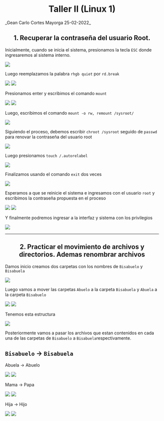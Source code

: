 <h1 align="center">Taller II (Linux 1)</h1>
_Gean Carlo Cortes Mayorga 25-02-2022_

<h2 align="center"> 1. Recuperar la contraseña del usuario Root.</h2>

Inicialmente, cuando se inicia el sistema, presionamos la tecla `ESC` donde ingresaremos al sistema interno.

<img src="./img/punto1/1.png"/>

Luego reemplazamos la palabra `rhgb quiet` por `rd.break`

<img src="./img/punto1/2.png"/>
<img src="./img/punto1/3.png"/>

Presionamos enter y escribimos el comando `mount`

<img src="./img/punto1/4.png"/>
<img src="./img/punto1/5.png"/>

Luego, escribimos el comando `mount -o rw, remount /sysroot/`

<img src="./img/punto1/6.png"/>

Siguiendo el proceso, debemos escribir `chroot /sysroot` seguido de `passwd` para renovar la contraseña del usuario root

<img src="./img/punto1/7.png"/>

Luego presionamos `touch /.autorelabel`

<img src="./img/punto1/8.png"/>

Finalizamos usando el comando `exit` dos veces

<img src="./img/punto1/9.png"/>

Esperamos a que se reinicie el sistema e ingresamos con el usuario `root` y escribimos la contraseña propuesta en el proceso

<img src="./img/punto1/10.png"/>
<img src="./img/punto1/11.png"/>

Y finalmente podremos ingresar a la interfaz y sistema con los privilegios

<img src="./img/punto1/12.png"/>

---------------------------------------------------------------------------------------------------------------------------------------------------------------------------------------

<h2 align="center">2. Practicar el movimiento de archivos y directorios. Ademas renombrar archivos</h2>

Damos inicio creamos dos carpetas con los nombres de `Bisabuelo` y `Bisabuela`

<img src="./img/punto2/1.png"/>

Luego vamos a mover las carpetas `Abuelo`  a la carpeta `Bisabuela` y `Abuela` a la carpeta `Bisabuelo` 

<img src="./img/punto2/2.png"/>
<img src="./img/punto2/3.png"/>

Tenemos esta estructura

<img src="./img/punto2/tree1.png"/>

Posteriormente vamos a pasar los archivos que estan contenidos en cada una de las carpetas de `Bisabuelo` a `Bisabuela`respectivamente.

## `Bisabuelo` -> `Bisabuela`

Abuela -> Abuelo

<img src="./img/punto2/4.png"/>
<img src="./img/punto2/5.png"/>

Mama -> Papa

<img src="./img/punto2/6.png"/>
<img src="./img/punto2/7.png"/>

Hija -> Hijo

<img src="./img/punto2/8.png"/>
<img src="./img/punto2/9.png"/>

